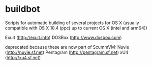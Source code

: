 # buildbot
Scripts for automatic building of several projects for OS X (usually compatible with OS X 10.4 (ppc) up to current OS X (intel and arm64))

Exult (http://exult.info)
DOSBox (http://www.dosbox.com)

deprecated because these are now part of ScummVM:
Nuvie (http://nuvie.sf.net)
Pentagram (http://pentagram.sf.net)
xU4 (http://xu4.sf.net)

